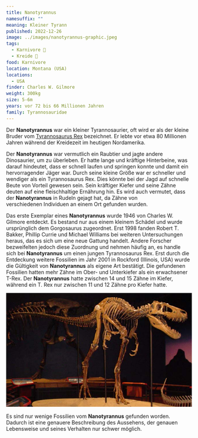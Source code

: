 ```yaml
---
title: Nanotyrannus
namesuffix: ""
meaning: Kleiner Tyrann
published: 2022-12-26
image: ../images/nanotyrannus-graphic.jpeg
tags:
  - Karnivore 🥩
  - Kreide 🦴
food: Karnivore
location: Montana (USA)
locations:
  - USA
finder: Charles W. Gilmore
weight: 300kg
size: 5-6m
years: vor 72 bis 66 Millionen Jahren
family: Tyrannosauridae
---
```

Der **Nanotyrannus** war ein kleiner Tyrannosaurier, oft wird er als der kleine Bruder vom [Tyrannosaurus Rex](/dinos/tyrannosaurus-rex/) bezeichnet. Er lebte vor etwa 80 Millionen Jahren während der Kreidezeit im heutigen Nordamerika.

Der **Nanotyrannus** war vermutlich ein Raubtier und jagte andere Dinosaurier, um zu überleben. Er hatte lange und kräftige Hinterbeine, was darauf hindeutet, dass er schnell laufen und springen konnte und damit ein hervorragender Jäger war. Durch seine kleine Größe war er schneller und wendiger als ein Tyrannosaurus Rex. Dies könnte bei der Jagd auf schnelle Beute von Vorteil gewesen sein. Sein kräftiger Kiefer und seine Zähne deuten auf eine fleischhaltige Ernährung hin. Es wird auch vermutet, dass der **Nanotyrannus** in Rudeln gejagt hat, da Zähne von verschiedenen Individuen an einem Ort gefunden wurden.

Das erste Exemplar eines **Nanotyrannus** wurde 1946 von Charles W. Gilmore entdeckt. Es bestand nur aus einem kleinem Schädel und wurde ursprünglich dem Gorgosaurus zugeordnet. Erst 1998 fanden Robert T. Bakker, Phillip Currie und Michael Williams bei weiteren Untersuchungen heraus, das es sich um eine neue Gattung handelt. Andere Forscher bezweifelten jedoch diese Zuordnung und nehmen häufig an, es handle sich bei **Nanotyrannus** um einen jungen Tyrannosaurus Rex. Erst durch die Entdeckung weitere Fossilien im Jahr 2001 in Rockford (Illinois, USA) wurde die Gültigkeit von **Nanotyrannus** als eigene Art bestätigt. Die gefundenen Fossilien hatten mehr Zähne im Ober- und Unterkiefer als ein erwachsener T-Rex. Der **Nanotyrannus** hatte zwischen 14 und 15 Zähne im Kiefer, während ein T. Rex nur zwischen 11 und 12 Zähne pro Kiefer hatte.

![Nanotyrannus Skelett](../images/nanotyrannus.jpeg)

Es sind nur wenige Fossilien vom **Nanotyrannus** gefunden worden. Dadurch ist eine genauere Beschreibung des Aussehens, der genauen Lebensweise und seines Verhalten nur schwer möglich.
